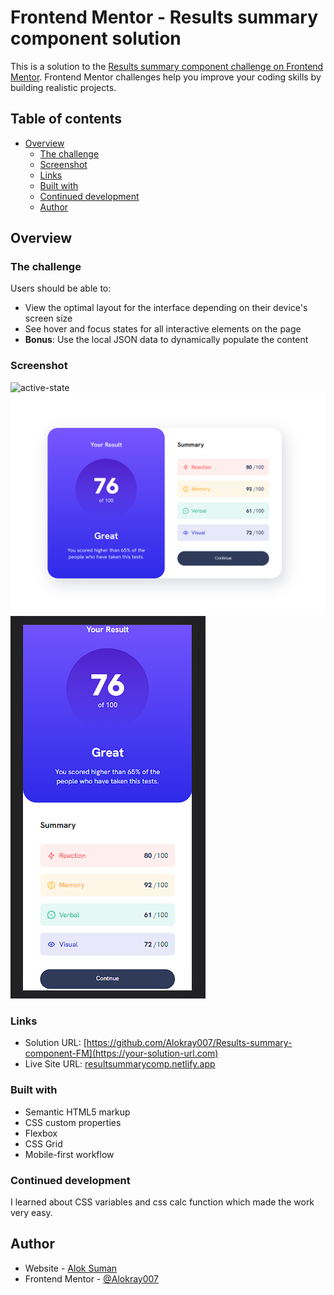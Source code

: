 # Frontend Mentor - Results summary component solution

This is a solution to the [Results summary component challenge on Frontend Mentor](https://www.frontendmentor.io/challenges/results-summary-component-CE_K6s0maV). Frontend Mentor challenges help you improve your coding skills by building realistic projects.

## Table of contents

- [Overview](#overview)
  - [The challenge](#the-challenge)
  - [Screenshot](#screenshot)
  - [Links](#links)
  - [Built with](#built-with)
  - [Continued development](#continued-development)
  - [Author](#author)

## Overview

### The challenge

Users should be able to:

- View the optimal layout for the interface depending on their device's screen size
- See hover and focus states for all interactive elements on the page
- **Bonus**: Use the local JSON data to dynamically populate the content

### Screenshot

![active-state](https://raw.github.com/Alokray007/Results-summary-component-FM/edit/main/screenshoots/resultsummary-active.png?raw=true)
![Desktop](./screenshoots/resultsummary-desktop.png?raw=true)
![Mobile](./screenshoots/resultsummary-phone.png?raw=true)

### Links

- Solution URL: [https://github.com/Alokray007/Results-summary-component-FM](https://your-solution-url.com)
- Live Site URL: [resultsummarycomp.netlify.app](https://your-live-site-url.com)

### Built with

- Semantic HTML5 markup
- CSS custom properties
- Flexbox
- CSS Grid
- Mobile-first workflow

### Continued development

I learned about CSS variables and css calc function which made the work very easy.

## Author

- Website - [Alok Suman](https://www.your-site.com)
- Frontend Mentor - [@Alokray007](https://www.frontendmentor.io/profile/yourusername)
